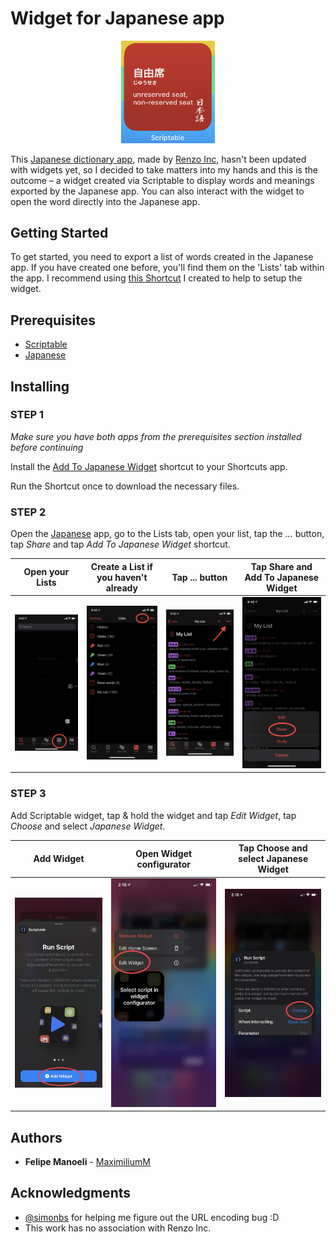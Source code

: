 # Widget for Japanese app

<p align="center">
<img src="https://raw.githubusercontent.com/MaximiliumM/JapaneseWidget/master/Documentation/widget.JPEG" width="150" alt="Japanese Widget"/>
</p>

This [Japanese dictionary app](https://apps.apple.com/us/app/japanese/id290664053), made by [Renzo Inc](https://www.japaneseapp.com), hasn't been updated with widgets yet, so I decided to take matters into my hands and this is the outcome – a widget created via Scriptable to display words and meanings exported by the Japanese app. You can also interact with the widget to open the word directly into the Japanese app.

## Getting Started

To get started, you need to export a list of words created in the Japanese app. If you have created one before, you'll find them on the 'Lists' tab within the app. I recommend using [this Shortcut](https://www.icloud.com/shortcuts/6a3070ac49c54502ab44905f74a2c353) I created to help to setup the widget.


## Prerequisites

- [Scriptable](https://apps.apple.com/us/app/scriptable/id1405459188)
- [Japanese](https://apps.apple.com/us/app/japanese/id290664053)

## Installing

### STEP 1
*Make sure you have both apps from the prerequisites section installed before continuing*

Install the [Add To Japanese Widget](https://www.icloud.com/shortcuts/6a3070ac49c54502ab44905f74a2c353) shortcut to your Shortcuts app.

Run the Shortcut once to download the necessary files.

### STEP 2
Open the [Japanese](https://apps.apple.com/us/app/japanese/id290664053) app, go to the Lists tab, open your list, tap the *...* button, tap *Share* and tap *Add To Japanese Widget* shortcut.

Open your Lists | Create a List if you haven't already | Tap ... button | Tap Share and Add To Japanese Widget
--- | --- | --- | ---
![](Documentation/step1.JPG) | ![](Documentation/step2.JPG) | ![](Documentation/step3.JPG) | ![](Documentation/step4.JPG)

### STEP 3
Add Scriptable widget, tap & hold the widget and tap *Edit Widget*, tap *Choose* and select *Japanese Widget*.

Add Widget | Open Widget configurator | Tap Choose and select Japanese Widget
--- | --- | ---
![](Documentation/w-step1.jpg) | ![](Documentation/w-step2.jpg) | ![](Documentation/w-step3.jpg)

## Authors

* **Felipe Manoeli** - [MaximiliumM](https://www.twitter.com/MaximiliumM)

## Acknowledgments

* [@simonbs](https://www.twitter.com/simonbs) for helping me figure out the URL encoding bug :D 
* This work has no association with Renzo Inc.
